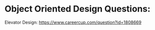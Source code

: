 Object Oriented Design Questions:
=================================

Elevator Design:
https://www.careercup.com/question?id=1808669


